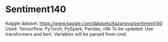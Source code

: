 # Sentiment140
Kaggle dataset: https://www.kaggle.com/datasets/kazanova/sentiment140
Used: Tensorflow, PyTorch, PySpark, Pandas, nltk
To be updated: Use transformers and bert. Variables will be parsed from cmd.
